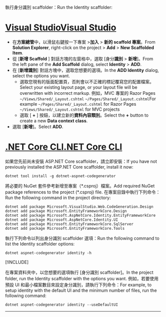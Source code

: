 <span data-ttu-id="fb9c5-101">執行身分識別 scaffolder：</span><span class="sxs-lookup"><span data-stu-id="fb9c5-101">Run the Identity scaffolder:</span></span>

# <a name="visual-studiotabvisual-studio"></a>[<span data-ttu-id="fb9c5-102">Visual Studio</span><span class="sxs-lookup"><span data-stu-id="fb9c5-102">Visual Studio</span></span>](#tab/visual-studio)

* <span data-ttu-id="fb9c5-103">在**方案總管**中，以滑鼠右鍵按一下專案 >**加入** > **新的 scaffold 專案**。</span><span class="sxs-lookup"><span data-stu-id="fb9c5-103">From **Solution Explorer**, right-click on the project > **Add** > **New Scaffolded Item**.</span></span>
* <span data-ttu-id="fb9c5-104">從 [**新增 Scaffold** ] 對話方塊的左窗格中，選取 [身分**識別** > **新增**]。</span><span class="sxs-lookup"><span data-stu-id="fb9c5-104">From the left pane of the **Add Scaffold** dialog, select **Identity** > **ADD**.</span></span>
* <span data-ttu-id="fb9c5-105">在 [**新增識別**] 對話方塊中，選取您想要的選項。</span><span class="sxs-lookup"><span data-stu-id="fb9c5-105">In the **ADD Identity** dialog, select the options you want.</span></span>
  * <span data-ttu-id="fb9c5-106">選取您現有的版面配置頁，否則會以不正確的標記覆寫您的配置檔案。</span><span class="sxs-lookup"><span data-stu-id="fb9c5-106">Select your existing layout page, or your layout file will be overwritten with incorrect markup.</span></span> <span data-ttu-id="fb9c5-107">例如，MVC 專案的 Razor Pages `~/Views/Shared/_Layout.cshtml` `~/Pages/Shared/_Layout.cshtml`</span><span class="sxs-lookup"><span data-stu-id="fb9c5-107">For example `~/Pages/Shared/_Layout.cshtml` for Razor Pages `~/Views/Shared/_Layout.cshtml` for MVC projects</span></span>
  * <span data-ttu-id="fb9c5-108">選取 [ **+** ] 按鈕，以建立新的**資料內容類別**。</span><span class="sxs-lookup"><span data-stu-id="fb9c5-108">Select the **+** button to create a new **Data context class**.</span></span>
* <span data-ttu-id="fb9c5-109">選取 [**新增**]。</span><span class="sxs-lookup"><span data-stu-id="fb9c5-109">Select **ADD**.</span></span>

# <a name="net-core-clitabnetcore-cli"></a>[<span data-ttu-id="fb9c5-110">.NET Core CLI</span><span class="sxs-lookup"><span data-stu-id="fb9c5-110">.NET Core CLI</span></span>](#tab/netcore-cli)

<span data-ttu-id="fb9c5-111">如果您先前尚未安裝 ASP.NET Core scaffolder，請立即安裝：</span><span class="sxs-lookup"><span data-stu-id="fb9c5-111">If you have not previously installed the ASP.NET Core scaffolder, install it now:</span></span>

```dotnetcli
dotnet tool install -g dotnet-aspnet-codegenerator
```

<span data-ttu-id="fb9c5-112">將必要的 NuGet 套件參考新增至專案（\*.csproj）檔案。</span><span class="sxs-lookup"><span data-stu-id="fb9c5-112">Add required NuGet package references to the project (\*.csproj) file.</span></span> <span data-ttu-id="fb9c5-113">在專案目錄中執行下列命令：</span><span class="sxs-lookup"><span data-stu-id="fb9c5-113">Run the following command in the project directory:</span></span>

```dotnetcli
dotnet add package Microsoft.VisualStudio.Web.CodeGeneration.Design
dotnet add package Microsoft.EntityFrameworkCore.Design
dotnet add package Microsoft.AspNetCore.Identity.EntityFrameworkCore
dotnet add package Microsoft.AspNetCore.Identity.UI
dotnet add package Microsoft.EntityFrameworkCore.SqlServer
dotnet add package Microsoft.EntityFrameworkCore.Tools
```

<span data-ttu-id="fb9c5-114">執行下列命令以列出身分識別 scaffolder 選項：</span><span class="sxs-lookup"><span data-stu-id="fb9c5-114">Run the following command to list the Identity scaffolder options:</span></span>

```dotnetcli
dotnet aspnet-codegenerator identity -h
```

[!INCLUDE[](~/includes/scaffoldTFM.md)]

<span data-ttu-id="fb9c5-115">在專案資料夾中，以您想要的選項執行 [身分識別 scaffolder]。</span><span class="sxs-lookup"><span data-stu-id="fb9c5-115">In the project folder, run the Identity scaffolder with the options you want.</span></span> <span data-ttu-id="fb9c5-116">例如，若要使用預設 UI 和最小檔案數目來設定身分識別，請執行下列命令：</span><span class="sxs-lookup"><span data-stu-id="fb9c5-116">For example, to setup identity with the default UI and the minimum number of files, run the following command:</span></span>

```dotnetcli
dotnet aspnet-codegenerator identity --useDefaultUI
```

---
